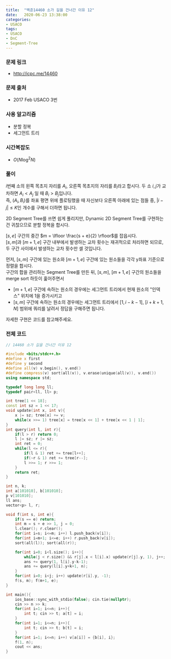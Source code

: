 ```yaml
---
title:  "백준14460 소가 길을 건너간 이유 12"
date:   2020-06-23 13:38:00
categories:
- USACO
tags:
- USACO
- DnC
- Segment-Tree
---
```


### 문제 링크
* http://icpc.me/14460

### 문제 출처
* 2017 Feb USACO 3번

### 사용 알고리즘
* 분할 정복
* 세그먼트 트리

### 시간복잡도
* $O(N \log^2 N)$

### 풀이
$i$번째 소의 왼쪽 목초지 자리를 $A_i$, 오른쪽 목초지의 자리를 $B_i$라고 합시다. 두 소 $i, j$가 교차하면 $A_i < A_j$ 일 때 $B_i > B_j$입니다.<br>
즉, $(A_i, B_i)$를 좌표 평면 위에 플로팅했을 때 자신보다 오른쪽 아래에 있는 점들 중, $|i - j| \leq K$인 개수를 구해서 더하면 됩니다.

2D Segment Tree를 쓰면 쉽게 풀리지만, Dynamic 2D Segment Tree를 구현하는 건 귀찮으므로 분할 정복을 합시다.

$[s, e]$ 구간의 중간 $m = \lfloor \frac{s + e}{2} \rfloor$를 잡읍시다.<br>
$[s, m]$과 $[m+1, e]$ 구간 내부에서 발생하는 교차 횟수는 재귀적으로 처리하면 되므로, 두 구간 사이에서 발생하는 교차 횟수만 셀 것입니다.

먼저, $[s, m]$ 구간에 있는 원소와 $[m+1, e]$ 구간에 있는 원소들을 각각 y좌표 기준으로 정렬을 합시다.<br>
구간의 합을 관리하는 Segment Tree를 만든 뒤, $[s, m]$, $[m+1, e]$ 구간의 원소들을 merge sort 하듯이 훑어주면서
* $[m+1, e]$ 구간에 속하는 원소의 경우에는 세그먼트 트리에서 현재 원소의 "인덱스" 위치에 1을 증가시키고
* $[s, m]$ 구간에 속하는 원소의 경우에는 세그먼트 트리에서 $[1, i-k-1]$, $[i+k+1, N]$ 범위에 쿼리를 날려서 정답을 구해주면 됩니다.

자세한 구현은 코드를 참고해주세요.


### 전체 코드
```cpp
// 14460 소가 길을 건너간 이유 12

#include <bits/stdc++.h>
#define x first
#define y second
#define all(v) v.begin(), v.end()
#define compress(v) sort(all(v)), v.erase(unique(all(v)), v.end())
using namespace std;

typedef long long ll;
typedef pair<ll, ll> p;

int tree[1 << 18];
const int sz = 1 << 17;
void update(int x, int v){
    x |= sz; tree[x] += v;
    while(x >>= 1) tree[x] = tree[x << 1] + tree[x << 1 | 1];
}
int query(int l, int r){
    if(l > r) return 0;
    l |= sz; r |= sz;
    int ret = 0;
    while(l <= r){
        if(l & 1) ret += tree[l++];
        if(~r & 1) ret += tree[r--];
        l >>= 1; r >>= 1;
    }
    return ret;
}

int n, k;
int a[101010], b[101010];
p v[101010];
ll ans;
vector<p> l, r;

void f(int s, int e){
    if(s == e) return;
    int m = s + e >> 1, j = 0;
    l.clear(); r.clear();
    for(int i=s; i<=m; i++) l.push_back(v[i]);
    for(int i=m+1; i<=e; i++) r.push_back(v[i]);
    sort(all(l)); sort(all(r));

    for(int i=0; i<l.size(); i++){
        while(j < r.size() && r[j].x < l[i].x) update(r[j].y, 1), j++;
        ans += query(1, l[i].y-k-1);
        ans += query(l[i].y+k+1, n);
    }
    for(int i=0; i<j; i++) update(r[i].y, -1);
    f(s, m); f(m+1, e);
}

int main(){
    ios_base::sync_with_stdio(false); cin.tie(nullptr);
    cin >> n >> k;
    for(int i=1; i<=n; i++){
        int t; cin >> t; a[t] = i;
    }
    for(int i=1; i<=n; i++){
        int t; cin >> t; b[t] = i;
    }
    for(int i=1; i<=n; i++) v[a[i]] = {b[i], i};
    f(1, n);
    cout << ans;
}
```
